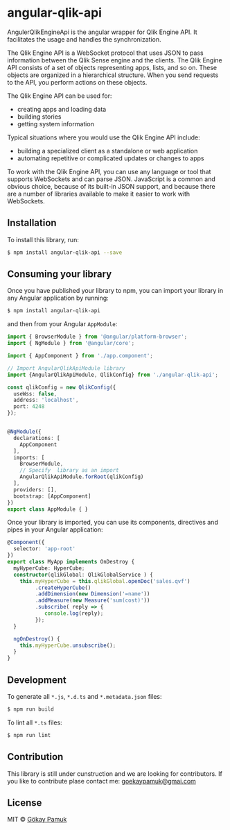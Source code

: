 # angular-qlik-api

AngulerQlikEngineApi is the angular wrapper for Qlik Engine API. It facilitates the usage and handles the synchronization.


The Qlik Engine API is a WebSocket protocol that uses JSON to pass information between the Qlik Sense engine and the clients. The Qlik Engine API consists of a set of objects representing apps, lists, and so on. These objects are organized in a hierarchical structure. When you send requests to the API, you perform actions on these objects.

The Qlik Engine API can be used for:

- creating apps and loading data
- building stories
- getting system information

Typical situations where you would use the Qlik Engine API include:

- building a specialized client as a standalone or web application
- automating repetitive or complicated updates or changes to apps

To work with the Qlik Engine API, you can use any language or tool that supports WebSockets and can parse JSON. JavaScript is a common and obvious choice, because of its built-in JSON support, and because there are a number of libraries available to make it easier to work with WebSockets.


## Installation

To install this library, run:

```bash
$ npm install angular-qlik-api --save
```

## Consuming your library

Once you have published your library to npm, you can import your library in any Angular application by running:

```bash
$ npm install angular-qlik-api
```

and then from your Angular `AppModule`:

```typescript
import { BrowserModule } from '@angular/platform-browser';
import { NgModule } from '@angular/core';

import { AppComponent } from './app.component';

// Import AngularQlikApiModule library
import {AngularQlikApiModule, QlikConfig} from './angular-qlik-api';

const qlikConfig = new QlikConfig({
  useWss: false,
  address: 'localhost',
  port: 4248
});


@NgModule({
  declarations: [
    AppComponent
  ],
  imports: [
    BrowserModule,
    // Specify  library as an import
    AngularQlikApiModule.forRoot(qlikConfig)
  ],
  providers: [],
  bootstrap: [AppComponent]
})
export class AppModule { }
```

Once your library is imported, you can use its components, directives and pipes in your Angular application:

```typescript
@Component({
  selector: 'app-root'
})
export class MyApp implements OnDestroy {
  myHyperCube: HyperCube;
  constructor(qlikGlobal: QlikGlobalService ) {
    this.myHyperCube = this.qlikGlobal.openDoc('sales.qvf')
         .createHyperCube()
         .addDimension(new Dimension('=name'))
         .addMeasure(new Measure('sum(cost)'))
         .subscribe( reply => {
            console.log(reply);
         });
  }

  ngOnDestroy() {
    this.myHyperCube.unsubscribe();
  }
}
```

## Development

To generate all `*.js`, `*.d.ts` and `*.metadata.json` files:

```bash
$ npm run build
```

To lint all `*.ts` files:

```bash
$ npm run lint
```
## Contribution
This library is still under cunstruction and we are looking for contributors. 
If you like to contribute plase contact me: goekaypamuk@gmai.com

## License

MIT © [Gökay Pamuk](mailto:goekaypamuk@gmail.com)
